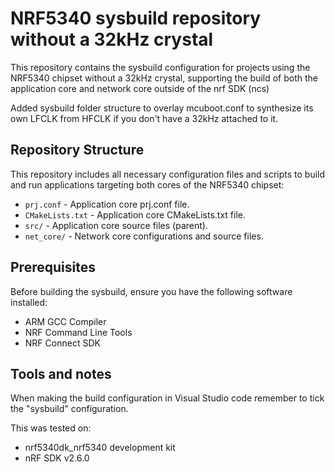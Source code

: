 # NRF5340 sysbuild repository without a 32kHz crystal

This repository contains the sysbuild configuration for projects using the NRF5340 chipset without a 32kHz crystal, supporting the build of both the application core and network core outside of the nrf SDK (ncs)

Added sysbuild folder structure to overlay mcuboot.conf to synthesize its own LFCLK from HFCLK if you don't have a 32kHz attached to it.

## Repository Structure

This repository includes all necessary configuration files and scripts to build and run applications targeting both cores of the NRF5340 chipset:

- `prj.conf` - Application core prj.conf file.
- `CMakeLists.txt` - Application core CMakeLists.txt file.
- `src/` - Application core source files (parent).
- `net_core/` - Network core configurations and source files.

## Prerequisites

Before building the sysbuild, ensure you have the following software installed:
- ARM GCC Compiler
- NRF Command Line Tools
- NRF Connect SDK

## Tools and notes

When making the build configuration in Visual Studio code remember to tick the "sysbuild" configuration.

This was tested on:
  - nrf5340dk_nrf5340 development kit
  - nRF SDK v2.6.0
